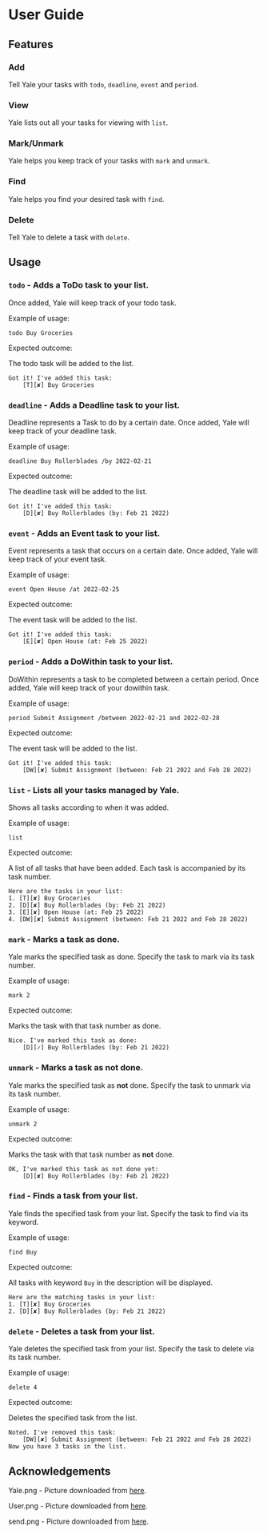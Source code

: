 # User Guide

## Features

### Add
Tell Yale your tasks with `todo`, `deadline`, `event` and `period`.
### View
Yale lists out all your tasks for viewing with `list`.
### Mark/Unmark
Yale helps you keep track of your tasks with `mark` and `unmark`.
### Find
Yale helps you find your desired task with `find`.
### Delete
Tell Yale to delete a task with `delete`.




## Usage

### `todo` - Adds a ToDo task to your list.
Once added, Yale will keep track of your todo task.

Example of usage: 

`todo Buy Groceries`

Expected outcome:

The todo task will be added to the list.

```
Got it! I've added this task:
    [T][✘] Buy Groceries
```
### `deadline` - Adds a Deadline task to your list.
Deadline represents a Task to do by a certain date.
Once added, Yale will keep track of your deadline task.

Example of usage:

`deadline Buy Rollerblades /by 2022-02-21`

Expected outcome:

The deadline task will be added to the list.

```
Got it! I've added this task:
    [D][✘] Buy Rollerblades (by: Feb 21 2022)
```
### `event` - Adds an Event task to your list.
Event represents a task that occurs on a certain date.
Once added, Yale will keep track of your event task.

Example of usage:

`event Open House /at 2022-02-25`

Expected outcome:

The event task will be added to the list.

```
Got it! I've added this task:
    [E][✘] Open House (at: Feb 25 2022)
```
### `period` - Adds a DoWithin task to your list.
DoWithin represents a task to be completed between a certain period.
Once added, Yale will keep track of your dowithin task.

Example of usage:

`period Submit Assignment /between 2022-02-21 and 2022-02-28` 

Expected outcome:

The event task will be added to the list.

```
Got it! I've added this task:
    [DW][✘] Submit Assignment (between: Feb 21 2022 and Feb 28 2022)
```
### `list` - Lists all your tasks managed by Yale.
Shows all tasks according to when it was added.

Example of usage:

`list`

Expected outcome:

A list of all tasks that have been added.
Each task is accompanied by its task number.

```
Here are the tasks in your list:
1. [T][✘] Buy Groceries
2. [D][✘] Buy Rollerblades (by: Feb 21 2022)
3. [E][✘] Open House (at: Feb 25 2022)
4. [DW][✘] Submit Assignment (between: Feb 21 2022 and Feb 28 2022)
```
### `mark` - Marks a task as done.
Yale marks the specified task as done.
Specify the task to mark via its task number.

Example of usage:

`mark 2`

Expected outcome:

Marks the task with that task number as done.

```
Nice. I've marked this task as done:
    [D][✓] Buy Rollerblades (by: Feb 21 2022)
```
### `unmark` - Marks a task as **not** done.
Yale marks the specified task as **not** done.
Specify the task to unmark via its task number.

Example of usage:

`unmark 2`

Expected outcome:

Marks the task with that task number as **not** done.

```
OK, I've marked this task as not done yet:
    [D][✘] Buy Rollerblades (by: Feb 21 2022)
```
### `find` - Finds a task from your list.
Yale finds the specified task from your list.
Specify the task to find via its keyword.

Example of usage:

`find Buy`

Expected outcome:

All tasks with keyword `Buy` in the description will be displayed.
```
Here are the matching tasks in your list:
1. [T][✘] Buy Groceries
2. [D][✘] Buy Rollerblades (by: Feb 21 2022)
```
### `delete` - Deletes a task from your list.
Yale deletes the specified task from your list.
Specify the task to delete via its task number.

Example of usage:

`delete 4`

Expected outcome:

Deletes the specified task from the list.

```
Noted. I've removed this task:
    [DW][✘] Submit Assignment (between: Feb 21 2022 and Feb 28 2022)
Now you have 3 tasks in the list.
```
## Acknowledgements
Yale.png - Picture downloaded from [here](https://clipart.world/yoda-clipart/baby-yoda-clipart-transparent-1/).

User.png - Picture downloaded from [here](https://en.m.wikipedia.org/wiki/File:Sample_User_Icon.png).

send.png - Picture downloaded from [here](https://www.pinclipart.com/pindetail/xbTiJR_send-message-icon-white-clipart-computer-icons-clip/).



